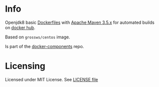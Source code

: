 # Info

Openjdk8 basic [Dockerfiles][df] with [Apache Maven 3.5.x][maven] for automated builds on [docker hub][dhub].

Based on `grossws/centos` image.

Is part of the [docker-components][dcomp] repo.

[df]: http://docs.docker.com/reference/builder/ "Dockerfile reference"
[dhub]: https://hub.docker.com/u/grossws/
[dcomp]: https://github.com/grossws/docker-components
[maven]: http://maven.apache.org


# Licensing

Licensed under MIT License. See [LICENSE file](LICENSE)
